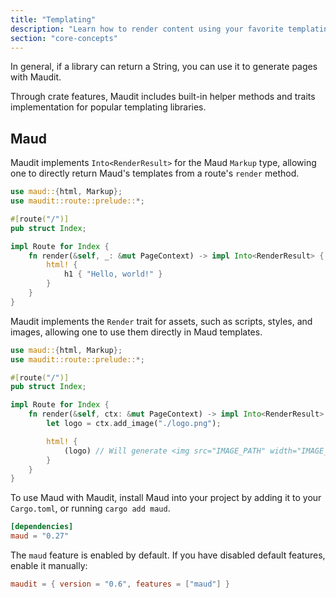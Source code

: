 ```yaml
---
title: "Templating"
description: "Learn how to render content using your favorite templating engine."
section: "core-concepts"
---
```


In general, if a library can return a String, you can use it to generate pages with Maudit.

Through crate features, Maudit includes built-in helper methods and traits implementation for popular templating libraries.

## Maud

Maudit implements `Into<RenderResult>` for the Maud `Markup` type, allowing one to directly return Maud's templates from a route's `render` method.

```rs
use maud::{html, Markup};
use maudit::route::prelude::*;

#[route("/")]
pub struct Index;

impl Route for Index {
    fn render(&self, _: &mut PageContext) -> impl Into<RenderResult> {
        html! {
            h1 { "Hello, world!" }
        }
    }
}
```

Maudit implements the `Render` trait for assets, such as scripts, styles, and images, allowing one to use them directly in Maud templates.

```rs
use maud::{html, Markup};
use maudit::route::prelude::*;

#[route("/")]
pub struct Index;

impl Route for Index {
    fn render(&self, ctx: &mut PageContext) -> impl Into<RenderResult> {
        let logo = ctx.add_image("./logo.png");

        html! {
            (logo) // Will generate <img src="IMAGE_PATH" width="IMAGE_WIDTH" height="IMAGE_HEIGHT" loading="lazy" decoding="async" />
        }
    }
}
```

To use Maud with Maudit, install Maud into your project by adding it to your `Cargo.toml`, or running `cargo add maud`.

```toml
[dependencies]
maud = "0.27"
```

The `maud` feature is enabled by default. If you have disabled default features, enable it manually:

```toml
maudit = { version = "0.6", features = ["maud"] }
```
